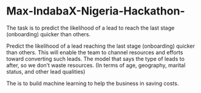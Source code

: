 # Max-IndabaX-Nigeria-Hackathon-
The task is to predict the likelihood of a lead to reach the last stage (onboarding) quicker than others.


Predict the likelihood of a lead reaching the last stage (onboarding) quicker than others. This will enable the team to channel resources and efforts toward converting such leads.
The model that says the type of leads to after, so we don’t waste resources. (In terms of age, geography, marital status, and other lead qualities)

The is to build machine learning to help the business in saving costs.
